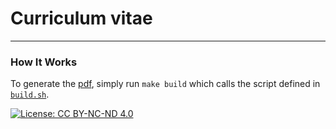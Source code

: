 # Curriculum vitae
---

### How It Works

To generate the [pdf](https://github.com/pmatisic/cv/blob/master/cv_eng/cv_eng.pdf), simply run `make build` which calls the script defined in [`build.sh`](https://github.com/pmatisic/cv/blob/main/build.sh).  

[![License: CC BY-NC-ND 4.0](https://licensebuttons.net/l/by-nc-nd/4.0/80x15.png)](https://creativecommons.org/licenses/by-nc-nd/4.0/)
